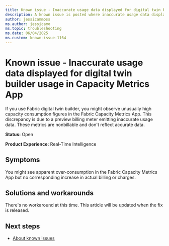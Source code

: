 ```yaml
---
title: Known issue - Inaccurate usage data displayed for digital twin builder usage in Capacity Metrics App
description: A known issue is posted where inaccurate usage data displayed for digital twin builder usage in Capacity Metrics App.
author: jessicammoss
ms.author: jessicamo
ms.topic: troubleshooting  
ms.date: 06/04/2025
ms.custom: known-issue-1164
---
```


# Known issue - Inaccurate usage data displayed for digital twin builder usage in Capacity Metrics App

If you use Fabric digital twin builder, you might observe unusually high capacity consumption figures in the Fabric Capacity Metrics App. This discrepancy is due to a preview billing meter emitting inaccurate usage data. These metrics are nonbillable and don't reflect accurate data.

**Status:** Open

**Product Experience:** Real-Time Intelligence

## Symptoms

You might see apparent over-consumption in the Fabric Capacity Metrics App but no corresponding increase in actual billing or charges.

## Solutions and workarounds

There's no workaround at this time. This article will be updated when the fix is released.

## Next steps

- [About known issues](https://support.fabric.microsoft.com/known-issues)
